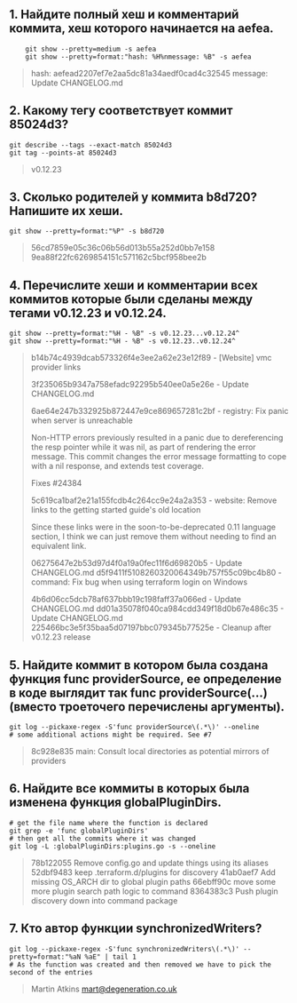 

## 1. Найдите полный хеш и комментарий коммита, хеш которого начинается на aefea.

```
    git show --pretty=medium -s aefea
    git show --pretty=format:"hash: %H%nmessage: %B" -s aefea
```

>   hash: aefead2207ef7e2aa5dc81a34aedf0cad4c32545
>   message: Update CHANGELOG.md

## 2. Какому тегу соответствует коммит 85024d3?

```
git describe --tags --exact-match 85024d3
git tag --points-at 85024d3
```

> v0.12.23

## 3. Сколько родителей у коммита b8d720? Напишите их хеши.

```
git show --pretty=format:"%P" -s b8d720
```

> 56cd7859e05c36c06b56d013b55a252d0bb7e158 9ea88f22fc6269854151c571162c5bcf958bee2b

## 4. Перечислите хеши и комментарии всех коммитов которые были сделаны между тегами v0.12.23 и v0.12.24.

```
git show --pretty=format:"%H - %B" -s v0.12.23...v0.12.24^
git show --pretty=format:"%H - %B" -s v0.12.23..v0.12.24^
```

> b14b74c4939dcab573326f4e3ee2a62e23e12f89 - [Website] vmc provider links
> 
> 3f235065b9347a758efadc92295b540ee0a5e26e - Update CHANGELOG.md
> 
> 6ae64e247b332925b872447e9ce869657281c2bf - registry: Fix panic when server is unreachable
> 
> Non-HTTP errors previously resulted in a panic due to dereferencing the
> resp pointer while it was nil, as part of rendering the error message.
> This commit changes the error message formatting to cope with a nil
> response, and extends test coverage.
> 
> Fixes #24384
> 
> 5c619ca1baf2e21a155fcdb4c264cc9e24a2a353 - website: Remove links to the getting started guide's old location
>
> Since these links were in the soon-to-be-deprecated 0.11 language section, I
> think we can just remove them without needing to find an equivalent link.
> 
> 06275647e2b53d97d4f0a19a0fec11f6d69820b5 - Update CHANGELOG.md
> d5f9411f5108260320064349b757f55c09bc4b80 - command: Fix bug when using terraform login on Windows
> 
> 4b6d06cc5dcb78af637bbb19c198faff37a066ed - Update CHANGELOG.md
> dd01a35078f040ca984cdd349f18d0b67e486c35 - Update CHANGELOG.md
> 225466bc3e5f35baa5d07197bbc079345b77525e - Cleanup after v0.12.23 release

## 5. Найдите коммит в котором была создана функция func providerSource, ее определение в коде выглядит так func providerSource(...) (вместо троеточего перечислены аргументы).

```
git log --pickaxe-regex -S'func providerSource\(.*\)' --oneline
# some additional actions might be required. See #7
```

> 8c928e835 main: Consult local directories as potential mirrors of providers
> 
## 6. Найдите все коммиты в которых была изменена функция globalPluginDirs.

```
# get the file name where the function is declared
git grep -e 'func globalPluginDirs'
# then get all the commits where it was changed
git log -L :globalPluginDirs:plugins.go -s --oneline
```

> 78b122055 Remove config.go and update things using its aliases
> 52dbf9483 keep .terraform.d/plugins for discovery
> 41ab0aef7 Add missing OS_ARCH dir to global plugin paths
> 66ebff90c move some more plugin search path logic to command
> 8364383c3 Push plugin discovery down into command package

## 7. Кто автор функции synchronizedWriters?
   
```
git log --pickaxe-regex -S'func synchronizedWriters\(.*\)' --pretty=format:"%aN %aE" | tail 1
# As the function was created and then removed we have to pick the second of the entries
```

> Martin Atkins mart@degeneration.co.uk